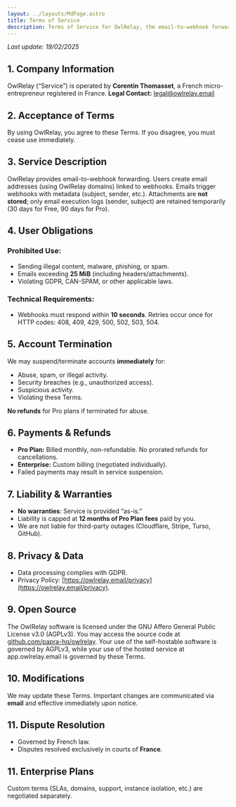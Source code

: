 ```yaml
---
layout: ../layouts/MdPage.astro
title: Terms of Service
description: Terms of Service for OwlRelay, the email-to-webhook forwarding service.
---
```


_Last update: 19/02/2025_

## 1. Company Information
OwlRelay (“Service”) is operated by **Corentin Thomasset**, a French micro-entrepreneur registered in France.
**Legal Contact:** legal@owlrelay.email

## 2. Acceptance of Terms
By using OwlRelay, you agree to these Terms. If you disagree, you must cease use immediately.

## 3. Service Description
OwlRelay provides email-to-webhook forwarding. Users create email addresses (using OwlRelay domains) linked to webhooks. Emails trigger webhooks with metadata (subject, sender, etc.). Attachments are **not stored**; only email execution logs (sender, subject) are retained temporarily (30 days for Free, 90 days for Pro).

## 4. User Obligations
### Prohibited Use:
- Sending illegal content, malware, phishing, or spam.
- Emails exceeding **25 MiB** (including headers/attachments).
- Violating GDPR, CAN-SPAM, or other applicable laws.

### Technical Requirements:
- Webhooks must respond within **10 seconds**. Retries occur once for HTTP codes: 408, 409, 429, 500, 502, 503, 504.

## 5. Account Termination
We may suspend/terminate accounts **immediately** for:
- Abuse, spam, or illegal activity.
- Security breaches (e.g., unauthorized access).
- Suspicious activity.
- Violating these Terms.

**No refunds** for Pro plans if terminated for abuse.

## 6. Payments & Refunds
- **Pro Plan:** Billed monthly, non-refundable. No prorated refunds for cancellations.
- **Enterprise:** Custom billing (negotiated individually).
- Failed payments may result in service suspension.

## 7. Liability & Warranties
- **No warranties**: Service is provided “as-is.”
- Liability is capped at **12 months of Pro Plan fees** paid by you.
- We are not liable for third-party outages (Cloudflare, Stripe, Turso, GitHub).

## 8. Privacy & Data
- Data processing complies with GDPR.
- Privacy Policy: [https://owlrelay.email/privacy](https://owlrelay.email/privacy).

## 9. Open Source
The OwlRelay software is licensed under the GNU Affero General Public License v3.0 (AGPLv3). You may access the source code at [github.com/papra-hq/owlrelay](https://github.com/papra-hq/owlrelay). Your use of the self-hostable software is governed by AGPLv3, while your use of the hosted service at app.owlrelay.email is governed by these Terms.

## 10. Modifications
We may update these Terms. Important changes are communicated via **email** and effective immediately upon notice.

## 11. Dispute Resolution
- Governed by French law.
- Disputes resolved exclusively in courts of **France**.

## 11. Enterprise Plans
Custom terms (SLAs, domains, support, instance isolation, etc.) are negotiated separately.
